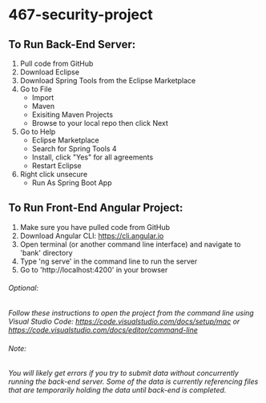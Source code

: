 # 467-security-project

## To Run Back-End Server:

1. Pull code from GitHub
2. Download Eclipse
3. Download Spring Tools from the Eclipse Marketplace
4. Go to File
   - Import
   - Maven
   - Exisiting Maven Projects
   - Browse to your local repo then click Next
5. Go to Help
   - Eclipse Marketplace
   - Search for Spring Tools 4
   - Install, click "Yes" for all agreements
   - Restart Eclipse
6. Right click unsecure 
   - Run As Spring Boot App

## To Run Front-End Angular Project:

1. Make sure you have pulled code from GitHub
2. Download Angular CLI: https://cli.angular.io
3. Open terminal (or another command line interface) and navigate to 'bank' directory
4. Type 'ng serve' in the command line to run the server
5. Go to 'http://localhost:4200' in your browser
###### Optional: 
*Follow these instructions to open the project from the command line using Visual Studio Code: https://code.visualstudio.com/docs/setup/mac or https://code.visualstudio.com/docs/editor/command-line*

###### Note: 
*You will likely get errors if you try to submit data without concurrently running the back-end server.
Some of the data is currently referencing files that are temporarily holding the data until back-end is completed.*
